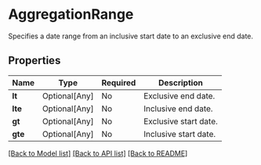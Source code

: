 # AggregationRange

Specifies a date range from an inclusive start date to an exclusive end date.

## Properties
| Name | Type | Required | Description |
| ------------ | ------------- | ------------- | ------------- |
**lt** | Optional[Any] | No | Exclusive end date. |
**lte** | Optional[Any] | No | Inclusive end date. |
**gt** | Optional[Any] | No | Exclusive start date. |
**gte** | Optional[Any] | No | Inclusive start date. |


[[Back to Model list]](../../README.md#models-v2-link) [[Back to API list]](../../README.md#documentation-for-api-endpoints) [[Back to README]](../../README.md)
